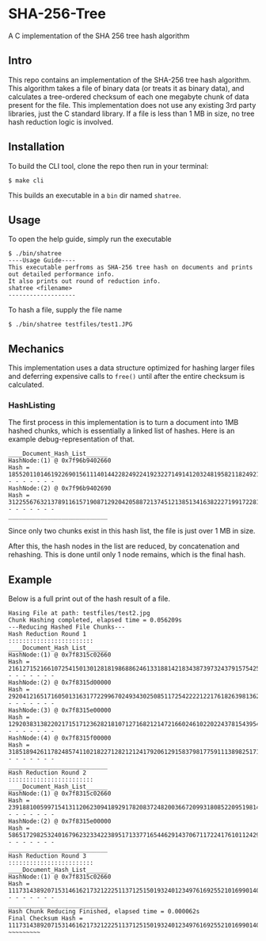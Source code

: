 # SHA-256-Tree
A C implementation of the SHA 256 tree hash algorithm

## Intro

This repo contains an implementation of the SHA-256 tree hash algorithm. This algorithm takes a file of binary data (or treats it as binary data), and calculates a tree-ordered checksum of each one megabyte chunk of data present for the file. This implementation does not use any existing 3rd party libraries, just the C standard library. If a file is less than 1 MB in size, no tree hash reduction logic is involved.

## Installation

To build the CLI tool, clone the repo then run in your terminal:

```
$ make cli
```

This builds an executable in a `bin` dir named `shatree`.

## Usage

To open the help guide, simply run the executable

```
$ ./bin/shatree
----Usage Guide----
This executable perfroms as SHA-256 tree hash on documents and prints out detailed performance info.
It also prints out round of reduction info.
shatree <filename>
-------------------
```

To hash a file, supply the file name
```
$ ./bin/shatree testfiles/test1.JPG
```

## Mechanics

This implementation uses a data structure optimized for hashing larger files and deferring expensive calls to `free()` until after the entire checksum is calculated.

### HashListing

The first process in this implementation is to turn a document into 1MB hashed chunks, which is essentially a linked list of hashes. Here is an example debug-representation of that.

```
____Document_Hash_List______
HashNode:(1) @ 0x7f96b9402660
Hash = 185520110146192269015611140144228249224192322714914120324819582118249211941499127
- - - - - - -
HashNode:(2) @ 0x7f96b9402690
Hash = 312255676321378911615719087129204205887213745121385134163822271991722812221732
- - - - - - -
____________________________
```

Since only two chunks exist in this hash list, the file is just over 1 MB in size.

After this, the hash nodes in the list are reduced, by concatenation and rehashing. This is done until only 1 node remains, which is the final hash.


## Example

Below is a full print out of the hash result of a file.

```
Hasing File at path: testfiles/test2.jpg
Chunk Hashing completed, elapsed time = 0.056209s
---Reducing Hashed File Chunks---
Hash Reduction Round 1
::::::::::::::::::::::::
____Document_Hash_List______
HashNode:(1) @ 0x7f8315c02660
Hash = 216127152166107254150130128181986886246133188142183438739732437915754250761552297156
- - - - - - -
HashNode:(2) @ 0x7f8315d00000
Hash = 2920412165171605013163177229967024934302508511725422221221761826398136223211127225
- - - - - - -
HashNode:(3) @ 0x7f8315e00000
Hash = 1292038313822021715171236282181071271682121472166024610220224378154395422318520521343230
- - - - - - -
HashNode:(4) @ 0x7f8315f00000
Hash = 3185189426117824857411021822712821212417920612915837981775911138982517125324521256
- - - - - - -
____________________________
Hash Reduction Round 2
::::::::::::::::::::::::
____Document_Hash_List______
HashNode:(1) @ 0x7f8315c02660
Hash = 23918810059971541311206230941892917820837248200366720993180852209519814321923471253
- - - - - - -
HashNode:(2) @ 0x7f8315e00000
Hash = 58651729825324016796232334223895171337716544629143706711722417610112429253179148
- - - - - - -
____________________________
Hash Reduction Round 3
::::::::::::::::::::::::
____Document_Hash_List______
HashNode:(1) @ 0x7f8315c02660
Hash = 11173143892071531461621732122251137125150193240123497616925521016990140207232423664175
- - - - - - -
____________________________
Hash Chunk Reducing Finished, elapsed time = 0.000062s
Final Checksum Hash = 11173143892071531461621732122251137125150193240123497616925521016990140207232423664175
~~~~~~~~~
```
